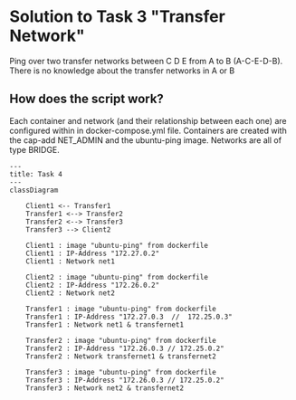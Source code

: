 # Solution to Task 3 "Transfer Network"

Ping over two transfer networks between C D E from A to B (A-C-E-D-B). There is no knowledge about the transfer networks in A or B

## How does the script work?

Each container and network (and their relationship between each one) are configured within in docker-compose.yml file.
Containers are created with the cap-add NET_ADMIN and the ubuntu-ping image.
Networks are all of type BRIDGE.



```mermaid
---
title: Task 4
---
classDiagram

    Client1 <-- Transfer1
    Transfer1 <--> Transfer2
    Transfer2 <--> Transfer3
    Transfer3 --> Client2
    
    Client1 : image "ubuntu-ping" from dockerfile
    Client1 : IP-Address "172.27.0.2"
    Client1 : Network net1

    Client2 : image "ubuntu-ping" from dockerfile
    Client2 : IP-Address "172.26.0.2"
    Client2 : Network net2

    Transfer1 : image "ubuntu-ping" from dockerfile
    Transfer1 : IP-Address "172.27.0.3  //  172.25.0.3"
    Transfer1 : Network net1 & transfernet1
    
    Transfer2 : image "ubuntu-ping" from dockerfile
    Transfer2 : IP-Address "172.26.0.3 // 172.25.0.2"
    Transfer2 : Network transfernet1 & transfernet2
    
    Transfer3 : image "ubuntu-ping" from dockerfile
    Transfer3 : IP-Address "172.26.0.3 // 172.25.0.2"
    Transfer3 : Network net2 & transfernet2



```
